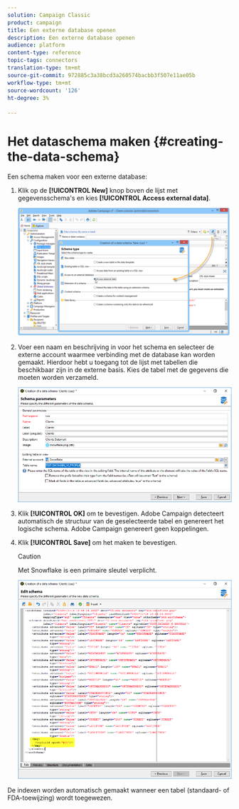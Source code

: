```yaml
---
solution: Campaign Classic
product: campaign
title: Een externe database openen
description: Een externe database openen
audience: platform
content-type: reference
topic-tags: connectors
translation-type: tm+mt
source-git-commit: 972885c3a38bcd3a260574bacbb3f507e11ae05b
workflow-type: tm+mt
source-wordcount: '126'
ht-degree: 3%

---
```



# Het dataschema maken {#creating-the-data-schema}

Een schema maken voor een externe database:

1. Klik op de **[!UICONTROL New]** knop boven de lijst met gegevensschema&#39;s en kies **[!UICONTROL Access external data]**.

   ![](assets/wf_new_schema_fda.png)

1. Voer een naam en beschrijving in voor het schema en selecteer de externe account waarmee verbinding met de database kan worden gemaakt. Hierdoor hebt u toegang tot de lijst met tabellen die beschikbaar zijn in de externe basis. Kies de tabel met de gegevens die moeten worden verzameld.

   ![](assets/wf_new_schema_select_table_fda.png)

1. Klik **[!UICONTROL OK]** om te bevestigen. Adobe Campaign detecteert automatisch de structuur van de geselecteerde tabel en genereert het logische schema. Adobe Campaign genereert geen koppelingen.

1. Klik **[!UICONTROL Save]** om het maken te bevestigen.

   >[!CAUTION]
   >
   >Met Snowflake is een primaire sleutel verplicht.

   ![](assets/wf_new_schema_generate_fda.png)

De indexen worden automatisch gemaakt wanneer een tabel (standaard- of FDA-toewijzing) wordt toegewezen.

